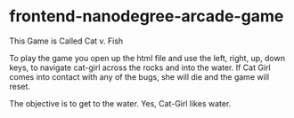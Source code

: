 frontend-nanodegree-arcade-game
===============================

This Game is Called Cat v. Fish

To play the game you open up the html file and use the left, right, up, down keys, to navigate cat-girl across the rocks and into the water.
If Cat Girl comes into contact with any of the bugs, she will die and the game will reset.

The objective is to get to the water. Yes, Cat-Girl likes water.



